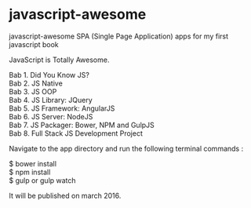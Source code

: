 # javascript-awesome

javascript-awesome SPA (Single Page Application) apps for my first javascript book

JavaScript is Totally Awesome.

Bab 1. Did You Know JS? <br>
Bab 2. JS Native <br>
Bab 3. JS OOP <br>
Bab 4. JS Library: JQuery <br>
Bab 5. JS Framework: AngularJS <br>
Bab 6. JS Server: NodeJS <br>
Bab 7. JS Packager: Bower, NPM and GulpJS <br>
Bab 8. Full Stack JS Development Project <br>

Navigate to the app directory and run the following terminal commands :

$ bower install <br>
$ npm install <br>
$ gulp or gulp watch

It will be published on march 2016.

